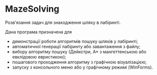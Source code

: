 # MazeSolving
Розв'язання задач для знаходження шляху в лабіринті.

Дана програма призначена для 
- демонстрації роботи алгоритмів пошуку шляхів у лабіринті; 
- автоматичної генерації лабіринту або завантаження з файлу; 
- вибору алгоритму пошуку (Дейкстри, A* з мангеттенською або евклідовою евристикою); 
- пошагового проходження алгоритму з графічною візуалізацією; 
- запуску з консольного меню або у графічному режимі (WinForms).

